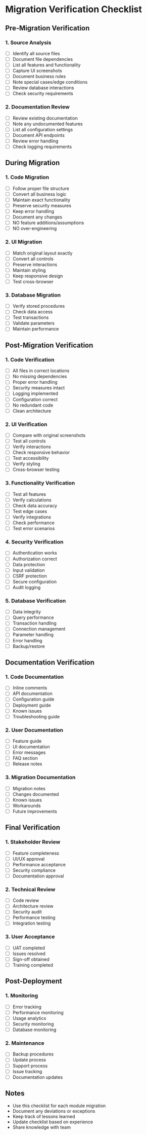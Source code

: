 # Migration Verification Checklist

## Pre-Migration Verification

### 1. Source Analysis
- [ ] Identify all source files
- [ ] Document file dependencies
- [ ] List all features and functionality
- [ ] Capture UI screenshots
- [ ] Document business rules
- [ ] Note special cases/edge conditions
- [ ] Review database interactions
- [ ] Check security requirements

### 2. Documentation Review
- [ ] Review existing documentation
- [ ] Note any undocumented features
- [ ] List all configuration settings
- [ ] Document API endpoints
- [ ] Review error handling
- [ ] Check logging requirements

## During Migration

### 1. Code Migration
- [ ] Follow proper file structure
- [ ] Convert all business logic
- [ ] Maintain exact functionality
- [ ] Preserve security measures
- [ ] Keep error handling
- [ ] Document any changes
- [ ] NO feature additions/assumptions
- [ ] NO over-engineering

### 2. UI Migration
- [ ] Match original layout exactly
- [ ] Convert all controls
- [ ] Preserve interactions
- [ ] Maintain styling
- [ ] Keep responsive design
- [ ] Test cross-browser

### 3. Database Migration
- [ ] Verify stored procedures
- [ ] Check data access
- [ ] Test transactions
- [ ] Validate parameters
- [ ] Maintain performance

## Post-Migration Verification

### 1. Code Verification
- [ ] All files in correct locations
- [ ] No missing dependencies
- [ ] Proper error handling
- [ ] Security measures intact
- [ ] Logging implemented
- [ ] Configuration correct
- [ ] No redundant code
- [ ] Clean architecture

### 2. UI Verification
- [ ] Compare with original screenshots
- [ ] Test all controls
- [ ] Verify interactions
- [ ] Check responsive behavior
- [ ] Test accessibility
- [ ] Verify styling
- [ ] Cross-browser testing

### 3. Functionality Verification
- [ ] Test all features
- [ ] Verify calculations
- [ ] Check data accuracy
- [ ] Test edge cases
- [ ] Verify integrations
- [ ] Check performance
- [ ] Test error scenarios

### 4. Security Verification
- [ ] Authentication works
- [ ] Authorization correct
- [ ] Data protection
- [ ] Input validation
- [ ] CSRF protection
- [ ] Secure configuration
- [ ] Audit logging

### 5. Database Verification
- [ ] Data integrity
- [ ] Query performance
- [ ] Transaction handling
- [ ] Connection management
- [ ] Parameter handling
- [ ] Error handling
- [ ] Backup/restore

## Documentation Verification

### 1. Code Documentation
- [ ] Inline comments
- [ ] API documentation
- [ ] Configuration guide
- [ ] Deployment guide
- [ ] Known issues
- [ ] Troubleshooting guide

### 2. User Documentation
- [ ] Feature guide
- [ ] UI documentation
- [ ] Error messages
- [ ] FAQ section
- [ ] Release notes

### 3. Migration Documentation
- [ ] Migration notes
- [ ] Changes documented
- [ ] Known issues
- [ ] Workarounds
- [ ] Future improvements

## Final Verification

### 1. Stakeholder Review
- [ ] Feature completeness
- [ ] UI/UX approval
- [ ] Performance acceptance
- [ ] Security compliance
- [ ] Documentation approval

### 2. Technical Review
- [ ] Code review
- [ ] Architecture review
- [ ] Security audit
- [ ] Performance testing
- [ ] Integration testing

### 3. User Acceptance
- [ ] UAT completed
- [ ] Issues resolved
- [ ] Sign-off obtained
- [ ] Training completed

## Post-Deployment

### 1. Monitoring
- [ ] Error tracking
- [ ] Performance monitoring
- [ ] Usage analytics
- [ ] Security monitoring
- [ ] Database monitoring

### 2. Maintenance
- [ ] Backup procedures
- [ ] Update process
- [ ] Support process
- [ ] Issue tracking
- [ ] Documentation updates

## Notes
- Use this checklist for each module migration
- Document any deviations or exceptions
- Keep track of lessons learned
- Update checklist based on experience
- Share knowledge with team 